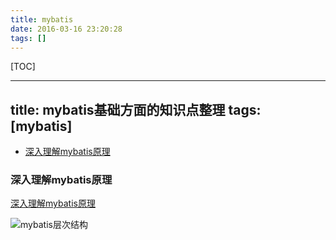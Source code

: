 ```yaml
---
title: mybatis
date: 2016-03-16 23:20:28
tags: []
---
```


[TOC]

<!--more-->


---
title: mybatis基础方面的知识点整理
tags: [mybatis]
---

<!-- MarkdownTOC -->

- [深入理解mybatis原理](#深入理解mybatis原理)

<!-- /MarkdownTOC -->

<!--more-->

### 深入理解mybatis原理
[深入理解mybatis原理](http://blog.csdn.net/luanlouis/article/details/37744073)

![mybatis层次结构](/images/mybatis层次结构.png)
